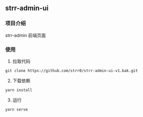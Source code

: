 ## strr-admin-ui

### 项目介绍

strr-admin 前端页面

### 使用

1. 拉取代码
```
git clone https://github.com/strr0/strr-admin-ui-v1.bak.git
```

2. 下载依赖
```
yarn install
```

3. 运行
```
yarn serve
```